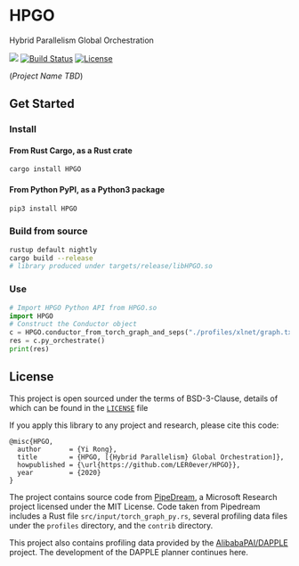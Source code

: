# HPGO
Hybrid Parallelism Global Orchestration

[![](https://img.shields.io/badge/PyPI-HPGO%200.92-blue?logo=python&logoColor=yellow)](https://pypi.org/project/HPGO/) [![Build Status](https://dev.azure.com/rongyi-io/HPGO/_apis/build/status/LER0ever.HPGO?branchName=master)](https://dev.azure.com/rongyi-io/HPGO/_build/latest?definitionId=1&branchName=master) [![License](https://img.shields.io/badge/License-BSD%203--Clause-blue.svg)](https://opensource.org/licenses/BSD-3-Clause)

(_Project Name TBD_)

## Get Started

### Install

#### From Rust Cargo, as a Rust crate
```bash
cargo install HPGO
```

#### From Python PyPI, as a Python3 package
```bash
pip3 install HPGO
```

### Build from source
```bash
rustup default nightly
cargo build --release
# library produced under targets/release/libHPGO.so
```

### Use

```python
# Import HPGO Python API from HPGO.so
import HPGO
# Construct the Conductor object
c = HPGO.conductor_from_torch_graph_and_seps("./profiles/xlnet/graph.txt", 64, 512, [8, 16])
res = c.py_orchestrate()
print(res)
```

## License

This project is open sourced under the terms of BSD-3-Clause, details of which can be found in the [`LICENSE`](LICENSE) file

If you apply this library to any project and research, please cite this code:

```
@misc{HPGO,
  author       = {Yi Rong},
  title        = {HPGO, [{Hybrid Parallelism} Global Orchestration]},
  howpublished = {\url{https://github.com/LER0ever/HPGO}},
  year         = {2020}
}
```

The project contains source code from [PipeDream](https://github.com/msr-fiddle/pipedream), a Microsoft Research project licensed under the MIT License. Code taken from Pipedream includes a Rust file `src/input/torch_graph_py.rs`, several profiling data files under the `profiles` directory, and the `contrib` directory.

This project also contains profiling data provided by the [AlibabaPAI/DAPPLE](https://github.com/AlibabaPAI/DAPPLE) project. The development of the DAPPLE planner continues here.